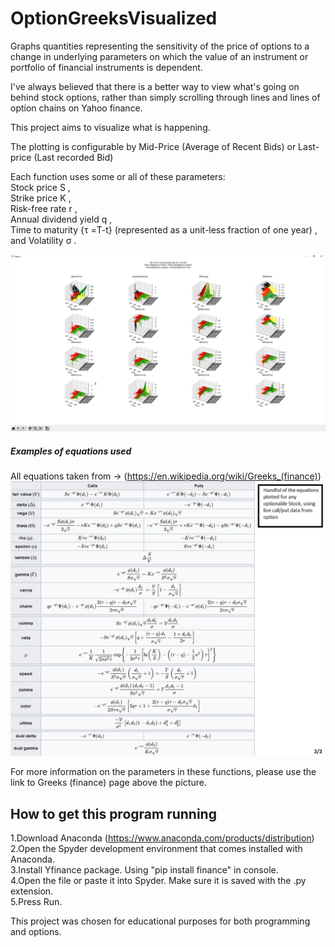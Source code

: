 # OptionGreeksVisualized
Graphs quantities representing the sensitivity of the price of options to a change in underlying parameters on which the value of an instrument or portfolio of financial instruments is dependent.

I've always believed that there is a better way to view what's going on behind stock options, rather than simply scrolling through lines and lines of option chains on Yahoo finance.

This project aims to visualize what is happening.

The plotting is configurable by Mid-Price (Average of Recent Bids) or Last-price (Last recorded Bid)

Each function uses some or all of these parameters:  
    Stock price S \,  
    Strike price K \,  
    Risk-free rate r \,  
    Annual dividend yield q \,  
    Time to maturity {τ =T-t} (represented as a unit-less fraction of one year) ,  
    and Volatility σ .  

![Output of OptionGreeksVisualized](https://github.com/KyleJamesKilty/OptionGreeksVisualized/blob/Pictures/Option%20Greeks%20Pictures/Options.png?raw=true)

##### Examples of equations used
All equations taken from -> (https://en.wikipedia.org/wiki/Greeks_(finance))
![Output of OptionGreeksVisualized](https://github.com/KyleJamesKilty/OptionGreeksVisualized/blob/Pictures/Option%20Greeks%20Pictures/Greek_Outputs_Explanation.png?raw=true)

For more information on the parameters in these functions, please use the link to Greeks (finance) page above the picture.

## How to get this program running
1.Download Anaconda (https://www.anaconda.com/products/distribution)  
2.Open the Spyder development environment that comes installed with Anaconda.  
3.Install Yfinance package. Using "pip install finance" in console.  
4.Open the file or paste it into Spyder. Make sure it is saved with the .py extension.  
5.Press Run.  

This project was chosen for educational purposes for both programming and options.

